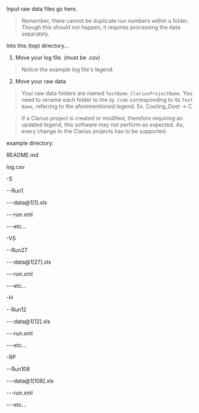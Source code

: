 Input raw data files go here.

> Remember, there cannot be duplicate run numbers within a folder. Though this should not happen, it requires processing the data separately. 

Into this (top) directory...
1. Move your log file. (must be .csv)

> Notice the example log file's legend. 

2. Move your raw data

> Your raw data folders are named `TestName_ClariusProjectName`.
> You need to rename each folder to the `Op Code` corresponding to its `Test Name`, referring to the aforementioned legend.
> Ex. Cooling_Doet -> C

> If a Clarius project is created or modified, therefore requiring an updated legend, this software may not perform as expected. As, every change to the Clarius projects has to be supported. 

example directory: 

README.md

log.csv

-S

--Run1

---data@1[1].xls

---run.xml

---etc...

-VS

--Run27

---data@1[27].xls

---run.xml

---etc...

-H

--Run12

---data@1[12].xls

---run.xml

---etc...

-RP

--Run108

---data@1[108].xls

---run.xml

---etc...